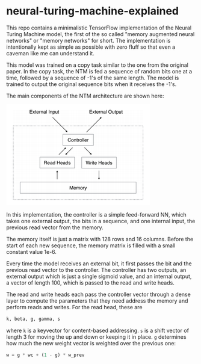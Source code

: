 # neural-turing-machine-explained
This repo contains a minimalistic TensorFlow implementation of the Neural Turing Machine model, 
the first of the so called "memory augmented neural networks" or "memory networks" for short.
The implementation is intentionally kept as simple as possible with zero fluff so that even a caveman
like me can understand it.

This model was trained on a copy task similar to the one from the original paper. In the copy task,
the NTM is fed a sequence of random bits one at a time, followed by a sequence of -1's of the same length. 
The model is trained to output the original sequence bits when it receives the -1's. 

The main components of the NTM architecture are shown here:

![Alt text](./static/ntm.png?raw=true "NTM Model Diagram")

In this implementation, the controller is a simple feed-forward NN, which takes one external output,
the bits in a sequence, and one internal input, the previous read vector from the memory.

The memory itself is just a matrix with 128 rows and  16 columns. Before the start of each new sequence,
the memory matrix is filled with a small constant value 1e-6. 

Every time the model receives an external bit, it first passes the bit and the previous read vector to
the controller. The controller has two outputs, an external output which is just a single sigmoid value,
and an internal output, a vector of length 100, which is passed to the read and write heads. 

The read and write heads each pass the controller vector through a dense layer to compute the parameters
that they need address the memory and perform reads and writes. For the read head, these are 

```python
k, beta, g, gamma, s
```

where `k` is a keyvector for content-based addressing. `s` is a shift vector of length 3 for moving the up
and down or keeping it in place. `g` determines how much the new weight vector is weighted over the previous one:

```python
w = g * wc + (1 - g) * w_prev
``` 
